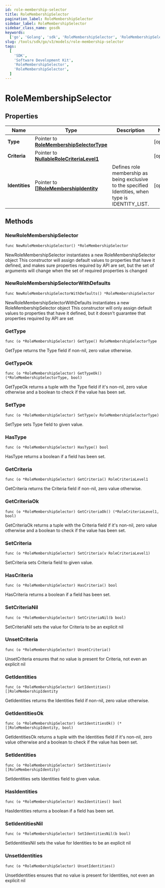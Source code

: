 ```yaml
---
id: role-membership-selector
title: RoleMembershipSelector
pagination_label: RoleMembershipSelector
sidebar_label: RoleMembershipSelector
sidebar_class_name: gosdk
keywords:
  ['go', 'Golang', 'sdk', 'RoleMembershipSelector', 'RoleMembershipSelector']
slug: /tools/sdk/go/v3/models/role-membership-selector
tags:
  [
    'SDK',
    'Software Development Kit',
    'RoleMembershipSelector',
    'RoleMembershipSelector',
  ]
---
```


# RoleMembershipSelector

## Properties

| Name | Type | Description | Notes |
| --- | --- | --- | --- |
| **Type** | Pointer to [**RoleMembershipSelectorType**](role-membership-selector-type) |  | [optional] |
| **Criteria** | Pointer to [**NullableRoleCriteriaLevel1**](role-criteria-level1) |  | [optional] |
| **Identities** | Pointer to [**[]RoleMembershipIdentity**](role-membership-identity) | Defines role membership as being exclusive to the specified Identities, when type is IDENTITY_LIST. | [optional] |

## Methods

### NewRoleMembershipSelector

`func NewRoleMembershipSelector() *RoleMembershipSelector`

NewRoleMembershipSelector instantiates a new RoleMembershipSelector object This constructor will assign default values to properties that have it defined, and makes sure properties required by API are set, but the set of arguments will change when the set of required properties is changed

### NewRoleMembershipSelectorWithDefaults

`func NewRoleMembershipSelectorWithDefaults() *RoleMembershipSelector`

NewRoleMembershipSelectorWithDefaults instantiates a new RoleMembershipSelector object This constructor will only assign default values to properties that have it defined, but it doesn't guarantee that properties required by API are set

### GetType

`func (o *RoleMembershipSelector) GetType() RoleMembershipSelectorType`

GetType returns the Type field if non-nil, zero value otherwise.

### GetTypeOk

`func (o *RoleMembershipSelector) GetTypeOk() (*RoleMembershipSelectorType, bool)`

GetTypeOk returns a tuple with the Type field if it's non-nil, zero value otherwise and a boolean to check if the value has been set.

### SetType

`func (o *RoleMembershipSelector) SetType(v RoleMembershipSelectorType)`

SetType sets Type field to given value.

### HasType

`func (o *RoleMembershipSelector) HasType() bool`

HasType returns a boolean if a field has been set.

### GetCriteria

`func (o *RoleMembershipSelector) GetCriteria() RoleCriteriaLevel1`

GetCriteria returns the Criteria field if non-nil, zero value otherwise.

### GetCriteriaOk

`func (o *RoleMembershipSelector) GetCriteriaOk() (*RoleCriteriaLevel1, bool)`

GetCriteriaOk returns a tuple with the Criteria field if it's non-nil, zero value otherwise and a boolean to check if the value has been set.

### SetCriteria

`func (o *RoleMembershipSelector) SetCriteria(v RoleCriteriaLevel1)`

SetCriteria sets Criteria field to given value.

### HasCriteria

`func (o *RoleMembershipSelector) HasCriteria() bool`

HasCriteria returns a boolean if a field has been set.

### SetCriteriaNil

`func (o *RoleMembershipSelector) SetCriteriaNil(b bool)`

SetCriteriaNil sets the value for Criteria to be an explicit nil

### UnsetCriteria

`func (o *RoleMembershipSelector) UnsetCriteria()`

UnsetCriteria ensures that no value is present for Criteria, not even an explicit nil

### GetIdentities

`func (o *RoleMembershipSelector) GetIdentities() []RoleMembershipIdentity`

GetIdentities returns the Identities field if non-nil, zero value otherwise.

### GetIdentitiesOk

`func (o *RoleMembershipSelector) GetIdentitiesOk() (*[]RoleMembershipIdentity, bool)`

GetIdentitiesOk returns a tuple with the Identities field if it's non-nil, zero value otherwise and a boolean to check if the value has been set.

### SetIdentities

`func (o *RoleMembershipSelector) SetIdentities(v []RoleMembershipIdentity)`

SetIdentities sets Identities field to given value.

### HasIdentities

`func (o *RoleMembershipSelector) HasIdentities() bool`

HasIdentities returns a boolean if a field has been set.

### SetIdentitiesNil

`func (o *RoleMembershipSelector) SetIdentitiesNil(b bool)`

SetIdentitiesNil sets the value for Identities to be an explicit nil

### UnsetIdentities

`func (o *RoleMembershipSelector) UnsetIdentities()`

UnsetIdentities ensures that no value is present for Identities, not even an explicit nil
